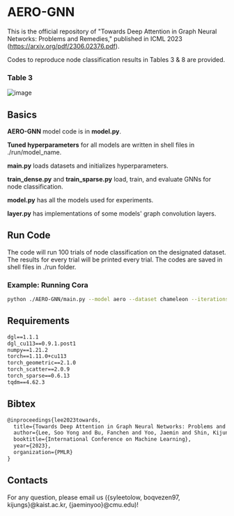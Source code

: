 # AERO-GNN

This is the official repository of "Towards Deep Attention in Graph Neural Networks: Problems and Remedies," published in ICML 2023 (https://arxiv.org/pdf/2306.02376.pdf).

Codes to reproduce node classification results in Tables 3 & 8 are provided. 

### Table 3
![image](https://github.com/syleeheal/AERO-GNN/assets/66083092/6b2850c6-20bd-471f-84b1-25414eecee64)


## Basics
**AERO-GNN** model code is in **model.py**. 

**Tuned hyperparameters** for all models are written in shell files in ./run/model_name.

**main.py** loads datasets and initializes hyperparameters.

**train_dense.py** and **train_sparse.py** load, train, and evaluate GNNs for node classification.

**model.py** has all the models used for experiments.

**layer.py** has implementations of some models' graph convolution layers.


## Run Code
The code will run 100 trials of node classification on the designated dataset. The results for every trial will be printed every trial. The codes are saved in shell files in ./run folder.
### Example: Running Cora 
```bash
python ./AERO-GNN/main.py --model aero --dataset chameleon --iterations 32 --dr 0.0001 --dr-prop 0.0001 --dropout 0.7 --add-dropout 0 --lambd 1.0 --num-layers 2
```


## Requirements
```latex
dgl==1.1.1
dgl_cu113==0.9.1.post1
numpy==1.21.2
torch==1.11.0+cu113
torch_geometric==2.1.0
torch_scatter==2.0.9
torch_sparse==0.6.13
tqdm==4.62.3
```

## Bibtex
```latex
@inproceedings{lee2023towards,
  title={Towards Deep Attention in Graph Neural Networks: Problems and Remedies},
  author={Lee, Soo Yong and Bu, Fanchen and Yoo, Jaemin and Shin, Kijung},
  booktitle={International Conference on Machine Learning},
  year={2023},
  organization={PMLR}
}
```

## Contacts
For any question, please email us ({syleetolow, boqvezen97, kijungs}@kaist.ac.kr, {jaeminyoo}@cmu.edu)! 
